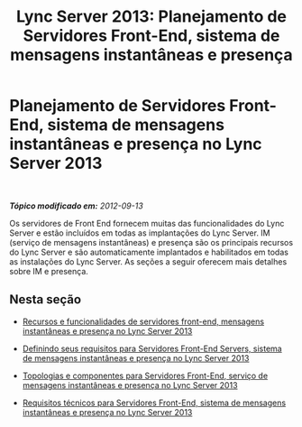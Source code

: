 ﻿---
title: 'Lync Server 2013: Planejamento de Servidores Front-End, sistema de mensagens instantâneas e presença'
TOCTitle: Planejamento de Servidores Front-End, sistema de mensagens instantâneas e presença
ms:assetid: 8db94c64-61af-4093-ac47-85932d0eae9f
ms:mtpsurl: https://technet.microsoft.com/pt-br/library/Gg398714(v=OCS.15)
ms:contentKeyID: 49307404
ms.date: 05/19/2016
mtps_version: v=OCS.15
ms.translationtype: HT
---

# Planejamento de Servidores Front-End, sistema de mensagens instantâneas e presença no Lync Server 2013

 

_**Tópico modificado em:** 2012-09-13_

Os servidores de Front End fornecem muitas das funcionalidades do Lync Server e estão incluídos em todas as implantações do Lync Server. IM (serviço de mensagens instantâneas) e presença são os principais recursos do Lync Server e são automaticamente implantados e habilitados em todas as instalações do Lync Server. As seções a seguir oferecem mais detalhes sobre IM e presença.

## Nesta seção

  - [Recursos e funcionalidades de servidores front-end, mensagens instantâneas e presença no Lync Server 2013](lync-server-2013-features-and-functionality-of-front-end-servers-instant-messaging-and-presence.md)

  - [Definindo seus requisitos para Servidores Front-End Servers, sistema de mensagens instantâneas e presença no Lync Server 2013](lync-server-2013-defining-your-requirements-for-front-end-servers-instant-messaging-and-presence.md)

  - [Topologias e componentes para Servidores Front-End, serviço de mensagens instantâneas e presença no Lync Server 2013](lync-server-2013-topologies-and-components-for-front-end-servers-instant-messaging-and-presence.md)

  - [Requisitos técnicos para Servidores Front-End, sistema de mensagens instantâneas e presença no Lync Server 2013](lync-server-2013-technical-requirements-for-front-end-servers-instant-messaging-and-presence.md)

